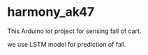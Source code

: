 # harmony_ak47

This Arduino iot project for sensing fall of cart.

we use LSTM model for prediction of fall.
